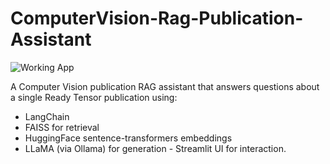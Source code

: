 # ComputerVision-Rag-Publication-Assistant

![Working App](screenshot/app_screenshot.png)


A Computer Vision publication RAG assistant that answers questions about a single Ready Tensor publication using: 
- LangChain
- FAISS for retrieval
- HuggingFace sentence-transformers embeddings
- LLaMA (via Ollama) for generation - Streamlit UI for interaction. 
